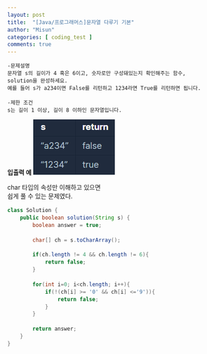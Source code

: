 ```yaml
---
layout: post
title:  "[Java/프로그래머스]문자열 다루기 기본"
author: "Misun"
categories: [ coding_test ]
comments: true
---
```

```
-문제설명
문자열 s의 길이가 4 혹은 6이고, 숫자로만 구성돼있는지 확인해주는 함수, 
solution을 완성하세요. 
예를 들어 s가 a234이면 False를 리턴하고 1234라면 True를 리턴하면 됩니다.

-제한 조건
s는 길이 1 이상, 길이 8 이하인 문자열입니다.
```
<b>입출력 예</b>
![Image with caption](../img/Coding/03.png "output")
<br />

char 타입의 속성만 이해하고 있으면<br>
쉽게 풀 수 있는 문제였다.
```java
class Solution {
    public boolean solution(String s) {
        boolean answer = true;
        
        char[] ch = s.toCharArray();
        
        if(ch.length != 4 && ch.length != 6){
            return false;
        }
        
        for(int i=0; i<ch.length; i++){
            if(!(ch[i] >= '0' && ch[i] <='9')){
                return false;
            }
        }
        
        return answer;
    }
}
```

